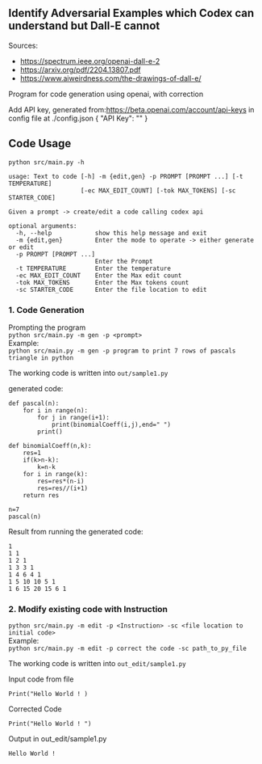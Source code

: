 ## Identify Adversarial Examples which Codex can understand but Dall-E cannot



Sources:
* https://spectrum.ieee.org/openai-dall-e-2
* https://arxiv.org/pdf/2204.13807.pdf
* https://www.aiweirdness.com/the-drawings-of-dall-e/

Program for code generation using openai, with correction

Add API key, generated from:https://beta.openai.com/account/api-keys in config file at ./config.json
{
  "API Key": "<OPENAI-API key>"
}

## Code Usage
```
python src/main.py -h

usage: Text to code [-h] -m {edit,gen} -p PROMPT [PROMPT ...] [-t TEMPERATURE]
                    [-ec MAX_EDIT_COUNT] [-tok MAX_TOKENS] [-sc STARTER_CODE]

Given a prompt -> create/edit a code calling codex api

optional arguments:
  -h, --help            show this help message and exit
  -m {edit,gen}         Enter the mode to operate -> either generate or edit
  -p PROMPT [PROMPT ...]
                        Enter the Prompt
  -t TEMPERATURE        Enter the temperature
  -ec MAX_EDIT_COUNT    Enter the Max edit count
  -tok MAX_TOKENS       Enter the Max tokens count
  -sc STARTER_CODE      Enter the file location to edit
```

### 1. Code Generation

Prompting the program<br>
```python src/main.py -m gen -p <prompt>```
<br>
Example:<br>
```python src/main.py -m gen -p program to print 7 rows of pascals triangle in python ```
<br>

The working code is written into ```out/sample1.py```

generated code:

```
def pascal(n):
    for i in range(n):
        for j in range(i+1):
            print(binomialCoeff(i,j),end=" ")
        print()

def binomialCoeff(n,k):
    res=1
    if(k>n-k):
        k=n-k
    for i in range(k):
        res=res*(n-i)
        res=res//(i+1)
    return res

n=7
pascal(n)
```
Result from running the generated code:
```
1 
1 1 
1 2 1 
1 3 3 1 
1 4 6 4 1 
1 5 10 10 5 1 
1 6 15 20 15 6 1 
```
  
### 2. Modify existing code with Instruction

```python src/main.py -m edit -p <Instruction> -sc <file location to initial code>```
<br>
Example:<br>
```python src/main.py -m edit -p correct the code -sc path_to_py_file ```
<br>

The working code is written into ```out_edit/sample1.py``` 

 Input code from file <br>
  ```
  Print("Hello World ! )
  ```
  Corrected Code <br>
  ```
  Print("Hello World ! ")
  ```
  Output in out_edit/sample1.py <br>
  ```
  Hello World !
  ```

